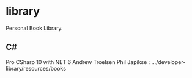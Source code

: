 # library
Personal Book Library.

## C#
Pro CSharp 10 with NET 6 Andrew Troelsen Phil Japikse : .../developer-library/resources/books
